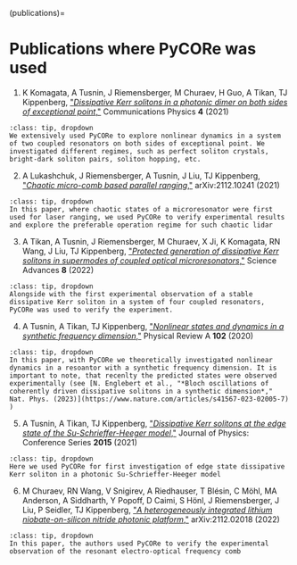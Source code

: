 (publications)=
# Publications where PyCORe was used

1. K Komagata, A Tusnin, J Riemensberger, M Churaev, H Guo, A Tikan, TJ Kippenberg, ["*Dissipative Kerr solitons in a photonic dimer on both sides of exceptional point*,"](https://www.nature.com/articles/s42005-021-00661-w) Communications Physics **4** (2021) 
```{admonition} Brief summary
:class: tip, dropdown
We extensively used PyCORe to explore nonlinear dynamics in a system of two coupled resonators on both sides of exceptional point. We investigated different regimes, such as perfect soliton crystals, bright-dark soliton pairs, soliton hopping, etc.
```

2. A Lukashchuk, J Riemensberger, A Tusnin, J Liu, TJ Kippenberg, ["*Chaotic micro-comb based parallel ranging*,"](https://arxiv.org/abs/2112.10241)  arXiv:2112.10241 (2021) 
```{admonition} Brief summary
:class: tip, dropdown
In this paper, where chaotic states of a microresonator were first used for laser ranging, we used PyCORe to verify experimental results and explore the preferable operation regime for such chaotic lidar
```

3. A Tikan, A Tusnin, J Riemensberger, M Churaev, X Ji, K Komagata, RN Wang, J Liu, TJ Kippenberg, ["*Protected generation of dissipative Kerr solitons in supermodes of coupled optical microresonators*,"](https://www.science.org/doi/full/10.1126/sciadv.abm6982) Science Advances **8** (2022) 
```{admonition} Brief summary
:class: tip, dropdown
Alongside with the first experimental observation of a stable dissipative Kerr soliton in a system of four coupled resonators, PyCORe was used to verify the experiment.
```

4. A Tusnin, A Tikan, TJ Kippenberg, ["*Nonlinear states and dynamics in a synthetic frequency dimension*,"](https://journals.aps.org/pra/abstract/10.1103/PhysRevA.102.023518) Physical Review A **102** (2020)
```{admonition} Brief summary
:class: tip, dropdown
In this paper, with PyCORe we theoretically investigated nonlinear dynamics in a resoantor with a synthetic frequency dimension. It is important to note, that recenlty the predicted states were observed experimentally (see [N. Englebert et al., "*Bloch oscillations of coherently driven dissipative solitons in a synthetic dimension*," Nat. Phys. (2023)](https://www.nature.com/articles/s41567-023-02005-7) )
```

5. A Tusnin, A Tikan, TJ Kippenberg, ["*Dissipative Kerr solitons at the edge state of the Su-Schrieffer-Heeger model*,"](https://iopscience.iop.org/article/10.1088/1742-6596/2015/1/012159/meta) Journal of Physics: Conference Series **2015** (2021)
```{admonition} Brief summary
:class: tip, dropdown
Here we used PyCORe for first investigation of edge state dissipative Kerr soliton in a photonic Su-Schrieffer-Heeger model 
```

6. M Churaev, RN Wang, V Snigirev, A Riedhauser, T Blésin, C Möhl, MA Anderson, A Siddharth, Y Popoff, D Caimi, S Hönl, J Riemensberger, J Liu, P Seidler, TJ Kippenberg, ["*A heterogeneously integrated lithium niobate-on-silicon nitride photonic platform*,"](https://arxiv.org/abs/2112.02018) arXiv:2112.02018 (2022)
```{admonition} Brief summary
:class: tip, dropdown
In this paper, the authors used PyCORe to verify the experimental observation of the resonant electro-optical frequency comb
```


 